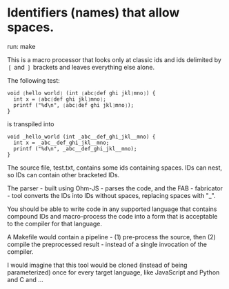 # Identifiers (names) that allow spaces.

run: make

This is a macro processor that looks only at classic ids and ids delimited by ❲ and ❳ brackets and leaves everything else alone.

The following test:
```
void ❲hello world❳ (int ❲abc❲def ghi jkl❳mno❳) {
  int x = ❲abc❲def ghi jkl❳mno❳;
  printf ("%d\n", ❲abc❲def ghi jkl❳mno❳);
}
```
is transpiled into
```
void _hello_world (int _abc__def_ghi_jkl__mno) {
  int x = _abc__def_ghi_jkl__mno;
  printf ("%d\n", _abc__def_ghi_jkl__mno);
}
```

The source file, test.txt, contains some ids containing spaces.  IDs can nest, so IDs can contain other bracketed IDs.

The parser - built using Ohm-JS - parses the code, and the FAB - fabricator - tool converts the IDs into IDs without spaces, replacing spaces with "_".

You should be able to write code in any supported language that contains compound IDs and macro-process the code into a form that is acceptable to the compiler for that language.

A Makefile would contain a pipeline - (1) pre-process the source, then (2) compile the preprocessed result - instead of a single invocation of the compiler.

I would imagine that this tool would be cloned (instead of being parameterized) once for every target language, like JavaScript and Python and C and ...  


